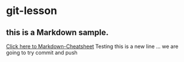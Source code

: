 # git-lesson
## this is a Markdown sample.
[Click here to Markdown-Cheatsheet](https://github.com/adam-p/markdown-here/wiki/Markdown-Cheatsheet "Markdown Cheatsheet")
Testing this is a new line ... we are going to try commit and push